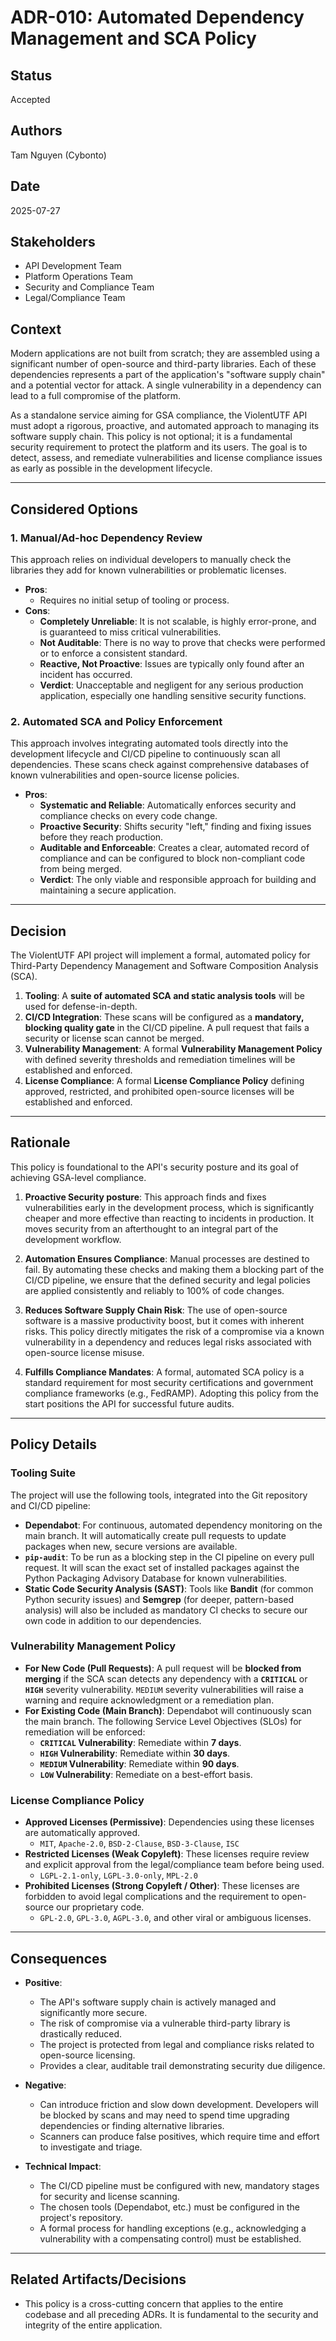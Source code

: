 # ADR-010: Automated Dependency Management and SCA Policy

## Status
Accepted

## Authors
Tam Nguyen (Cybonto)

## Date
2025-07-27

## Stakeholders
* API Development Team
* Platform Operations Team
* Security and Compliance Team
* Legal/Compliance Team

## Context
Modern applications are not built from scratch; they are assembled using a significant number of open-source and third-party libraries. Each of these dependencies represents a part of the application's "software supply chain" and a potential vector for attack. A single vulnerability in a dependency can lead to a full compromise of the platform.

As a standalone service aiming for GSA compliance, the ViolentUTF API must adopt a rigorous, proactive, and automated approach to managing its software supply chain. This policy is not optional; it is a fundamental security requirement to protect the platform and its users. The goal is to detect, assess, and remediate vulnerabilities and license compliance issues as early as possible in the development lifecycle.

---
## Considered Options

### 1. Manual/Ad-hoc Dependency Review
This approach relies on individual developers to manually check the libraries they add for known vulnerabilities or problematic licenses.

* **Pros**:
    * Requires no initial setup of tooling or process.
* **Cons**:
    * **Completely Unreliable**: It is not scalable, is highly error-prone, and is guaranteed to miss critical vulnerabilities.
    * **Not Auditable**: There is no way to prove that checks were performed or to enforce a consistent standard.
    * **Reactive, Not Proactive**: Issues are typically only found after an incident has occurred.
    * **Verdict**: Unacceptable and negligent for any serious production application, especially one handling sensitive security functions.

### 2. Automated SCA and Policy Enforcement
This approach involves integrating automated tools directly into the development lifecycle and CI/CD pipeline to continuously scan all dependencies. These scans check against comprehensive databases of known vulnerabilities and open-source license policies.

* **Pros**:
    * **Systematic and Reliable**: Automatically enforces security and compliance checks on every code change.
    * **Proactive Security**: Shifts security "left," finding and fixing issues before they reach production.
    * **Auditable and Enforceable**: Creates a clear, automated record of compliance and can be configured to block non-compliant code from being merged.
    * **Verdict**: The only viable and responsible approach for building and maintaining a secure application.

---
## Decision
The ViolentUTF API project will implement a formal, automated policy for Third-Party Dependency Management and Software Composition Analysis (SCA).

1.  **Tooling**: A **suite of automated SCA and static analysis tools** will be used for defense-in-depth.
2.  **CI/CD Integration**: These scans will be configured as a **mandatory, blocking quality gate** in the CI/CD pipeline. A pull request that fails a security or license scan cannot be merged.
3.  **Vulnerability Management**: A formal **Vulnerability Management Policy** with defined severity thresholds and remediation timelines will be established and enforced.
4.  **License Compliance**: A formal **License Compliance Policy** defining approved, restricted, and prohibited open-source licenses will be established and enforced.

---
## Rationale

This policy is foundational to the API's security posture and its goal of achieving GSA-level compliance.

1.  **Proactive Security posture**: This approach finds and fixes vulnerabilities early in the development process, which is significantly cheaper and more effective than reacting to incidents in production. It moves security from an afterthought to an integral part of the development workflow.

2.  **Automation Ensures Compliance**: Manual processes are destined to fail. By automating these checks and making them a blocking part of the CI/CD pipeline, we ensure that the defined security and legal policies are applied consistently and reliably to 100% of code changes.

3.  **Reduces Software Supply Chain Risk**: The use of open-source software is a massive productivity boost, but it comes with inherent risks. This policy directly mitigates the risk of a compromise via a known vulnerability in a dependency and reduces legal risks associated with open-source license misuse.

4.  **Fulfills Compliance Mandates**: A formal, automated SCA policy is a standard requirement for most security certifications and government compliance frameworks (e.g., FedRAMP). Adopting this policy from the start positions the API for successful future audits.

---
## Policy Details

### Tooling Suite
The project will use the following tools, integrated into the Git repository and CI/CD pipeline:
* **Dependabot**: For continuous, automated dependency monitoring on the main branch. It will automatically create pull requests to update packages when new, secure versions are available.
* **`pip-audit`**: To be run as a blocking step in the CI pipeline on every pull request. It will scan the exact set of installed packages against the Python Packaging Advisory Database for known vulnerabilities.
* **Static Code Security Analysis (SAST)**: Tools like **Bandit** (for common Python security issues) and **Semgrep** (for deeper, pattern-based analysis) will also be included as mandatory CI checks to secure our own code in addition to our dependencies.

### Vulnerability Management Policy
* **For New Code (Pull Requests)**: A pull request will be **blocked from merging** if the SCA scan detects any dependency with a **`CRITICAL`** or **`HIGH`** severity vulnerability. `MEDIUM` severity vulnerabilities will raise a warning and require acknowledgment or a remediation plan.
* **For Existing Code (Main Branch)**: Dependabot will continuously scan the main branch. The following Service Level Objectives (SLOs) for remediation will be enforced:
    * **`CRITICAL` Vulnerability**: Remediate within **7 days**.
    * **`HIGH` Vulnerability**: Remediate within **30 days**.
    * **`MEDIUM` Vulnerability**: Remediate within **90 days**.
    * **`LOW` Vulnerability**: Remediate on a best-effort basis.

### License Compliance Policy
* **Approved Licenses (Permissive)**: Dependencies using these licenses are automatically approved.
    * `MIT`, `Apache-2.0`, `BSD-2-Clause`, `BSD-3-Clause`, `ISC`
* **Restricted Licenses (Weak Copyleft)**: These licenses require review and explicit approval from the legal/compliance team before being used.
    * `LGPL-2.1-only`, `LGPL-3.0-only`, `MPL-2.0`
* **Prohibited Licenses (Strong Copyleft / Other)**: These licenses are forbidden to avoid legal complications and the requirement to open-source our proprietary code.
    * `GPL-2.0`, `GPL-3.0`, `AGPL-3.0`, and other viral or ambiguous licenses.

---
## Consequences

* **Positive**:
    * The API's software supply chain is actively managed and significantly more secure.
    * The risk of compromise via a vulnerable third-party library is drastically reduced.
    * The project is protected from legal and compliance risks related to open-source licensing.
    * Provides a clear, auditable trail demonstrating security due diligence.

* **Negative**:
    * Can introduce friction and slow down development. Developers will be blocked by scans and may need to spend time upgrading dependencies or finding alternative libraries.
    * Scanners can produce false positives, which require time and effort to investigate and triage.

* **Technical Impact**:
    * The CI/CD pipeline must be configured with new, mandatory stages for security and license scanning.
    * The chosen tools (Dependabot, etc.) must be configured in the project's repository.
    * A formal process for handling exceptions (e.g., acknowledging a vulnerability with a compensating control) must be established.

---
## Related Artifacts/Decisions
* This policy is a cross-cutting concern that applies to the entire codebase and all preceding ADRs. It is fundamental to the security and integrity of the entire application.
